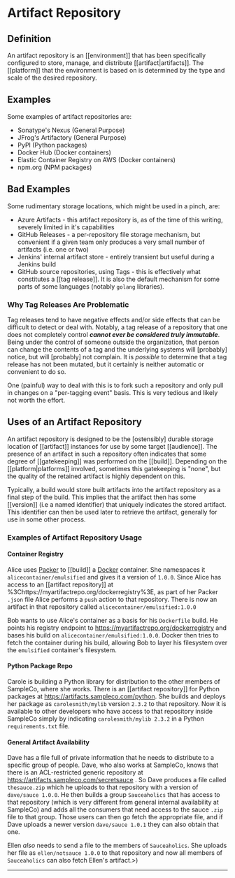 
# Artifact Repository

## Definition
An artifact repository is an [[environment]] that has been specifically configured to store, manage, and distribute [[artifact|artifacts]].  The [[platform]] that the environment is based on is determined by the type and scale of the desired repository.

## Examples

Some examples of artifact repositories are:

- Sonatype's Nexus (General Purpose)
- JFrog's Artifactory (General Purpose)
- PyPI (Python packages)
- Docker Hub (Docker containers)
- Elastic Container Registry on AWS (Docker containers)
- npm.org (NPM packages)

## Bad Examples

Some rudimentary storage locations, which might be used in a pinch, are:

- Azure Artifacts - this artifact repository is, as of the time of this writing, severely limited in it's capabilities
- GitHub Releases - a per-repository file storage mechanism, but convenient if a given team only produces a very small number of artifacts (i.e. one or two)
- Jenkins' internal artifact store - entirely transient but useful during a Jenkins build
- GitHub source repositories, using Tags - this is effectively what constitutes a [[tag release]].  It is also the default mechanism for some parts of some languages (notably `golang` libraries).

### Why Tag Releases Are Problematic
Tag releases tend to have negative effects and/or side effects that can be difficult to detect or deal with.  Notably, a tag release of a repository that one does not completely control ___cannot ever be considered truly immutable___.  Being under the control of someone outside the organization, that person can change the contents of a tag and the underlying systems will [probably] notice, but will [probably] not complain.  It is _possible_ to determine that a tag release has not been mutated, but it certainly is neither automatic or convenient to do so.

One (painful) way to deal with this is to fork such a repository and only pull in changes on a "per-tagging event" basis. This is very tedious and likely not worth the effort.  

## Uses of an Artifact Repository

An artifact repository is designed to be the [ostensibly] durable storage location of [[artifact]] instances for use by some target [[audience]]. The presence of an artifact in such a repository often indicates that some degree of [[gatekeeping]] was performed on the [[build]].  Depending on the [[platform|platforms]] involved, sometimes this gatekeeping is "none", but the quality of the retained artifact is highly dependent on this.

Typically, a build would store built artifacts into the artifact repository as a final step of the build.  This implies that the artifact then has some [[version]] (i.e a named identifier) that uniquely indicates the stored artifact.  This identifier can then be used later to retrieve the artifact, generally for use in some other process.

### Examples of Artifact Repository Usage

#### Container Registry

Alice uses [Packer](https://packer.io) to [[build]] a [Docker](https://www.docker.com/) container.  She namespaces it `alicecontainer/emulsified` and gives it a version of `1.0.0`. Since Alice has access to an [[artifact repository]] at %3Chttps://myartifactrepo.org/dockerregistry%3E, as part of her Packer `.json` file Alice performs a `push` action to that repository.  There is now an artifact in that repository called `alicecontainer/emulsified:1.0.0`

Bob wants to use Alice's container as a basis for his `Dockerfile` build. He points his registry endpoint to  <https://myartifactrepo.org/dockerregistry> and bases his build on `alicecontainer/emulsified:1.0.0`.  Docker then tries to fetch the container during his build, allowing Bob to layer his filesystem over the `emulsified` container's filesystem.

#### Python Package Repo

Carole is building a Python library for distribution to the other members of SampleCo, where she works.  There is an [[artifact repository]] for Python packages at <https://artifacts.sampleco.com/python>.  She builds and deploys her package as `carolesmith/mylib` version `2.3.2` to that repository.  Now it is available to other developers who have access to that repository inside SampleCo simply by indicating `carolesmith/mylib 2.3.2` in a Python `requirements.txt` file.

#### General Artifact Availability

Dave has a file full of private information that he needs to distribute to a specific group of people.  Dave, who also works at SampleCo, knows that there is an ACL-restricted generic repository at  <https://artifacts.sampleco.com/secretsauce> .  So Dave produces a file called `thesauce.zip` which he uploads to that repository with a version of `dave/sauce 1.0.0`.  He then builds a group `Sauceaholics` that has access to that repository (which is very different from general internal availability at SampleCo) and adds all the consumers that need access to the sauce `.zip` file to that group.  Those users can then go fetch the appropriate file, and if Dave uploads a newer version `dave/sauce 1.0.1` they can also obtain that one.

Ellen _also_ needs to send a file to the members of `Sauceaholics`.  She uploads her file as `ellen/notsauce 1.0.0` to that repository and now all members of `Sauceaholics` can also fetch Ellen's artifact.>)

---